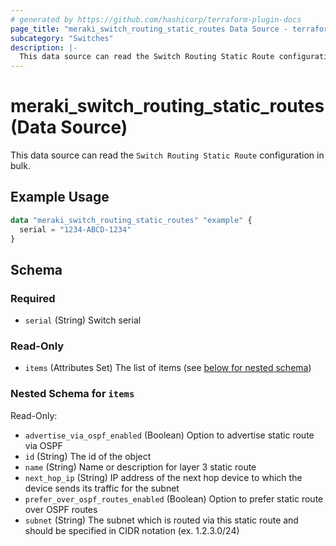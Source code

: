 ```yaml
---
# generated by https://github.com/hashicorp/terraform-plugin-docs
page_title: "meraki_switch_routing_static_routes Data Source - terraform-provider-meraki"
subcategory: "Switches"
description: |-
  This data source can read the Switch Routing Static Route configuration in bulk.
---
```


# meraki_switch_routing_static_routes (Data Source)

This data source can read the `Switch Routing Static Route` configuration in bulk.

## Example Usage

```terraform
data "meraki_switch_routing_static_routes" "example" {
  serial = "1234-ABCD-1234"
}
```

<!-- schema generated by tfplugindocs -->
## Schema

### Required

- `serial` (String) Switch serial

### Read-Only

- `items` (Attributes Set) The list of items (see [below for nested schema](#nestedatt--items))

<a id="nestedatt--items"></a>
### Nested Schema for `items`

Read-Only:

- `advertise_via_ospf_enabled` (Boolean) Option to advertise static route via OSPF
- `id` (String) The id of the object
- `name` (String) Name or description for layer 3 static route
- `next_hop_ip` (String) IP address of the next hop device to which the device sends its traffic for the subnet
- `prefer_over_ospf_routes_enabled` (Boolean) Option to prefer static route over OSPF routes
- `subnet` (String) The subnet which is routed via this static route and should be specified in CIDR notation (ex. 1.2.3.0/24)
